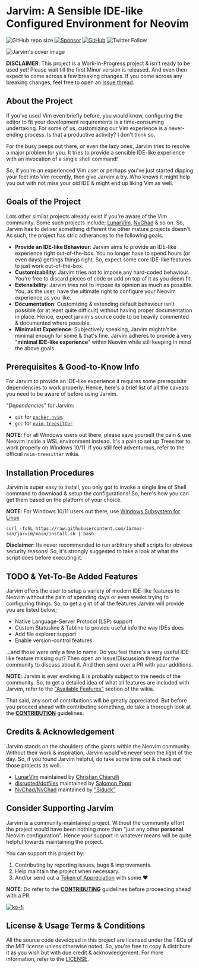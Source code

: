 # Jarvim: A Sensible IDE-like Configured Environment for Neovim

![GitHub repo size](https://img.shields.io/github/repo-size/Jarmos-san/jarvim?label=Repo%20Size&logo=GitHub&style=flat-square)
[![Sponsor](https://img.shields.io/badge/Sponsor-With%20a%20Coffee%2FBook-yellow)](https://www.buymeacoffee.com/jarmos)
[![GitHub](https://img.shields.io/github/license/Jarmos-san/Jarvim?label=License&logo=GitHub&style=flat-square)](./LICENSE)
![Twitter Follow](https://img.shields.io/twitter/follow/Jarmosan?style=social)

![Jarvim's cover image](./assets/Jarvim.png)

**DISCLAIMER**: This project is a Work-in-Progress project & isn't ready to be
used yet! Please wait till the first Minor version is released. And even then
expect to come across a few breaking changes. If you come across any breaking
changes, feel free to open an
[Issue thread](https://github.com/Jarmos-san/jarvim/issues/new/choose).

## About the Project

If you've used Vim even briefly before, you would know, configuring the editor
to fit your development requirements is a time-consuming undertaking. For some
of us, customizing our Vim experience is a never-ending process. Is that a
productive activity? I don't think so.

For the busy peeps out there, or even the lazy ones, Jarvim tries to resolve a
major problem for you. It tries to provide a sensible IDE-like experience with
an invocation of a single shell command!

So, if you're an experienced Vim user or perhaps you've just started dipping
your feet into Vim recently, then give Jarvim a try. Who knows it might help you
out with not miss your old IDE & might end up liking Vim as well.

## Goals of the Project

Lots other similar projects already exist if you're aware of the Vim community.
Some such projects include; [LunarVim](https://github.com/LunarVim/LunarVim),
[NvChad](https://github.com/NvChad/NvChad) & so on. So, Jarvim has to deliver
something different the other mature projects doesn't. As such, the project has
stric adherances to the following goals.

- **Provide an IDE-like Behaviour**: Jarvim aims to provide an IDE-like
  experience right out-of-the-box. You no longer have to spend hours (or even
  days) gettings things right. So, expect some core IDE-like features to just
  work out-of-the-box.
- **Customizability**: Jarvim tries not to impose any hard-coded behaviour.
  You're free to discard pieces of code or add on top of it as you deem fit.
- **Extensibility**: Jarvim tries not to impose its opinion as much as possible.
  You, as the user, have the ultimate right to configure your Neovim experience
  as you like.
- **Documentation**: Customizing & extending default behaviour isn't possible
  (or at least quite difficult) without having proper documentation in place.
  Hence, expect jarvim's source code to be heavily commented & documented where
  possible.
- **Minimalist Experience**: Subjectively speaking, Jarvim mightn't be minimal
  enough for some & that's fine. Jarvim adheres to provide a very "**minimal
  IDE-like experience**" within Neovim while still keeping in mind the above
  goals.

## Prerequisites & Good-to-Know Info

For Jarvim to provide an IDE-like experience it requires some prerequisite
dependencies to work properly. Hence, here's a brief list of all the caveats you
need to be aware of before using Jarvim.

"_Dependencies_" for Jarvim:

- `git` for [`packer.nvim`](https://github.com/wbthomasan/packer.nvim).
- `gcc` for
  [`nvim-treesitter`](https://github.com/nvim-treesitter/nvim-treesitter)

**NOTE**: For all Windows users out there, please save yourself the pain & use
Neovim inside a WSL environment instead. It's a pain to set up Treesitter to
work properly on Windows 10/11. If you still feel adventurous, refer to the
official `nvim-treesitter` wikia.

## Installation Procedures

Jarvim is super easy to install, you only got to invoke a single line of Shell
command to download & setup the configurations! So, here's how you can get them
based on the platform of your choice.

**NOTE**: For Windows 10/11 users out there, use
[Windows Subsystem for Linux](https://docs.microsoft.com/en-us/windows/wsl)

```shell
curl -fsSL https://raw.githubusercontent.com/Jarmos-san/jarvim/main/install.sh | bash
```

**Disclaimer**: Its never recommended to run arbitrary shell scripts for obvious
security reasons! So, it's strongly suggested to take a look at what the script
does before executing it.

## TODO & Yet-To-Be Added Features

Jarvim offers the user to setup a variety of modern IDE-like features to Neovim
without the pain of spending days or even weeks trying to configuring things.
So, to get a gist of all the features Jarvim will provide you are listed below;

- Native Language-Server Protocol (LSP) support
- Custom Statusline & Tabline to provide useful info the way IDEs does
- Add file explorer support
- Enable version-control features

...and those were only a few to name. Do you feel there's a very useful IDE-like
feature missing out? Then open an Issue/Discussion thread for the community to
discuss about it. And then send over a PR with your additions.

**NOTE**: Jarvim is ever evolving & is probably subject to the needs of the
community. So, to get a detailed idea of what all features are included with
Jarvim, refer to the
["Available Features"](https://github.com/Jarmos-san/jarvim/wiki/Introducing-Jarvim!#available-features)
section of the wikia.

That said, any sort of contributions will be greatly appreciated. But before you
proceed ahead with contributing something, do take a thorough look at the
[**CONTRIBUTION**](./.github/CONTRIBUTING.md) guidelines.

## Credits & Acknowledgement

Jarvim stands on the shoulders of the giants within the Neovim community.
Without their work & inspiration, Jarvim would've never seen the light of the
day. So, if you found Jarvim helpful, do take some time out & check out those
projects as well.

- [LunarVim](https://github.com/LunarVim/LunarVim) maintained by
  [Christian Chiarulli](https://github.com/ChristianChiarulli)
- [disrupted/dotfiles](https://github.com/disrupted/dotfiles/tree/master/.config/nvim)
  maintained by [Salomon Popp](https://github.com/disrupted)
- [NvChad/NvChad](https://github.com/NvChad/NvChad) maintained by
  ["Siduck"](https://github.com/siduck76)

## Consider Supporting Jarvim

Jarvim is a community-maintained project. Without the community effort the
project would have been nothing more than "just any other **personal** Neovim
configuration". Hence your support in whatever means will be quite helpful
towards maintaining the project.

You can support this project by:

1. Contributing by reporting issues, bugs & improvements.
2. Help maintain the project when necessary.
3. And/or send out a
   [Token of Appreciation](https://www.buymeacoffee.com/jarmos) with some
   :heart:

**NOTE**: Do refer to the [**CONTRIBUTING**](./.github/CONTRIBUTING.md)
guidelines before proceeding ahead with a PR.

[![ko-fi](https://ko-fi.com/img/githubbutton_sm.svg)](https://ko-fi.com/H2H567ZQH)

## License & Usage Terms & Conditions

All the source code developed in this project are licensed under the T&Cs of the
MIT license unless otherwise noted. So, you're free to copy & distribute it as
you wish but with due credit & acknowledgement. For more information, refer to
the [LICENSE](./LICENSE).
